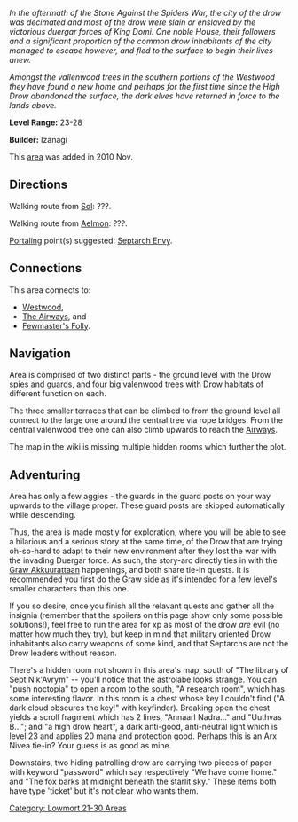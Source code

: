 *In the aftermath of the Stone Against the Spiders War, the city of the
drow was decimated and most of the drow were slain or enslaved by the
victorious duergar forces of King Domi. One noble House, their followers
and a significant proportion of the common drow inhabitants of the city
managed to escape however, and fled to the surface to begin their lives
anew.*

*Amongst the vallenwood trees in the southern portions of the Westwood
they have found a new home and perhaps for the first time since the High
Drow abandoned the surface, the dark elves have returned in force to the
lands above.*

**Level Range:** 23-28

**Builder:** Izanagi

This [area](:Category:_Areas.md "wikilink") was added in 2010 Nov.  

## Directions

Walking route from [Sol](Sol.md "wikilink"): ???.

Walking route from [Aelmon](Aelmon.md "wikilink"): ???.

[Portaling](Portal.md "wikilink") point(s) suggested: [Septarch
Envy](Septarch_Envy "wikilink").

## Connections

This area connects to:

-   [Westwood](:Category:_Westwood.md "wikilink"),
-   [The Airways](:Category:_Airways.md "wikilink"), and
-   [Fewmaster's Folly](:Category:_Fewmaster's_Folly.md "wikilink").

## Navigation

Area is comprised of two distinct parts - the ground level with the Drow
spies and guards, and four big valenwood trees with Drow habitats of
different function on each.

The three smaller terraces that can be climbed to from the ground level
all connect to the large one around the central tree via rope bridges.
From the central valenwood tree one can also climb upwards to reach the
[Airways](:Category:_Airways.md "wikilink").

The map in the wiki is missing multiple hidden rooms which further the
plot.

## Adventuring

Area has only a few aggies - the guards in the guard posts on your way
upwards to the village proper. These guard posts are skipped
automatically while descending.

Thus, the area is made mostly for exploration, where you will be able to
see a hilarious and a serious story at the same time, of the Drow that
are trying oh-so-hard to adapt to their new environment after they lost
the war with the invading Duergar force. As such, the story-arc directly
ties in with the [Graw
Akkuurattaan](:Category:Graw_Akkuurattaan.md "wikilink") happenings, and
both share tie-in quests. It is recommended you first do the Graw side
as it's intended for a few level's smaller characters than this one.

If you so desire, once you finish all the relavant quests and gather all
the insignia (remember that the spoilers on this page show only some
possible solutions!), feel free to run the area for xp as most of the
drow *are* evil (no matter how much they try), but keep in mind that
military oriented Drow inhabitants also carry weapons of some kind, and
that Septarchs are not the Drow leaders without reason.

There's a hidden room not shown in this area's map, south of "The
library of Sept Nik'Avrym" -- you'll notice that the astrolabe looks
strange. You can "push noctopia" to open a room to the south, "A
research room", which has some interesting flavor. In this room is a
chest whose key I couldn't find ("A dark cloud obscures the key!" with
keyfinder). Breaking open the chest yields a scroll fragment which has 2
lines, "Annaarl Nadra..." and "Uuthvas B..."; and "a high drow heart", a
dark anti-good, anti-neutral light which is level 23 and applies 20 mana
and protection good. Perhaps this is an Arx Nivea tie-in? Your guess is
as good as mine.

Downstairs, two hiding patrolling drow are carrying two pieces of paper
with keyword "password" which say respectively "We have come home." and
"The fox barks at midnight beneath the starlit sky." These items both
have type 'ticket' but it's not clear who wants them.

[Category: Lowmort 21-30
Areas](Category:_Lowmort_21-30_Areas "wikilink")
